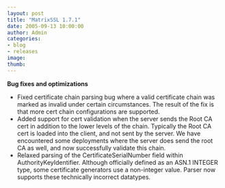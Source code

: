 ```yaml
---
layout: post
title: "MatrixSSL 1.7.1"
date: 2005-09-13 10:00:00
author: Admin
categories:
- blog
- releases
image:
thumb:
---
```

<b>Bug fixes and optimizations</b>
<ul>
<li>Fixed certificate chain parsing bug where a valid certificate chain was marked as invalid under certain circumstances.  The result of the fix is that more cert chain configurations are supported.</li>
<li>Added support for cert validation when the server sends the Root CA cert in addition to the lower levels of the chain.  Typically the Root CA cert is loaded into the client, and not sent by the server. We have encountered some deployments where the server does send the root CA as well, and now successfully validate this chain.</li>
<li>Relaxed parsing of the CertificateSerialNumber field within AuthorityKeyIdentifier.  Although officially defined as an ASN.1 INTEGER type, some certificate generators use a non-integer value.  Parser now supports these technically incorrect datatypes.</li>
</ul>
<br/>
